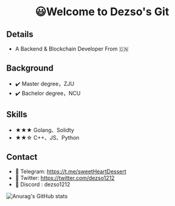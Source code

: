  <center>
     <h1>😃Welcome to Dezso's Git</h1>
 </center>

 ## Details

 - A Backend & Blockchain Developer From :cn:

## Background

- :heavy_check_mark: Master degree，ZJU
- :heavy_check_mark: Bachelor degree，NCU

## Skills

- ★★★ Golang、Solidty
- ★★☆ C++、JS、Python 

## Contact

-  🔎 Telegram: https://t.me/sweetHeartDessert
- 🔎 Twitter: https://twitter.com/dezso1212
- :mag_right: Discord : dezso1212

![Anurag's GitHub stats](https://github-readme-stats.vercel.app/api?username=DessertHeart&show_icons=true&theme=merko)


